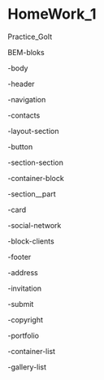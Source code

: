 # HomeWork_1
 Practice_GoIt

 BEM-bloks

 -body

 -header

 -navigation

 -contacts

 -layout-section

 -button

 -section-section

 -container-block

 -section__part

 -card

 -social-network

 -block-clients

 -footer

 -address

 -invitation

 -submit

 -copyright

 -portfolio

 -container-list

 -gallery-list